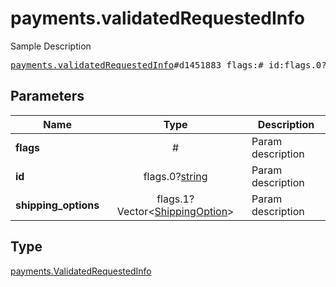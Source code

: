 # payments.validatedRequestedInfo

Sample Description

<pre>
<a href="../constructor/payments.validatedRequestedInfo.md">payments.validatedRequestedInfo</a>#d1451883 flags:# id:flags.0?<a href="../type/string.md">string</a> shipping_options:flags.1?Vector&lt;<a href="../type/ShippingOption.md">ShippingOption</a>&gt; = <a href="../type/payments.ValidatedRequestedInfo.md">payments.ValidatedRequestedInfo</a>;
</pre>
## Parameters

| Name | Type | Description |
|------|:----:|-------------|
| **flags** | # | Param description |
| **id** | flags.0?<a href="../type/string.md">string</a> | Param description |
| **shipping_options** | flags.1?Vector&lt;<a href="../type/ShippingOption.md">ShippingOption</a>&gt; | Param description |

## Type

<a href="../type/payments.ValidatedRequestedInfo.md">payments.ValidatedRequestedInfo</a>
